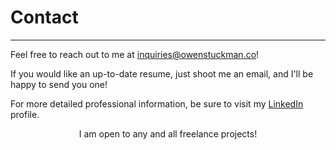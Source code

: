 <script>
	import { createBubbler, preventDefault } from 'svelte/legacy';

	const bubble = createBubbler();
	import Callout from '$lib/components/Callout.svelte'
</script>

# Contact

---

Feel free to reach out to me at <a href="mailto:inquiries@owenstuckman.co">inquiries@owenstuckman.co</a>!

If you would like an up-to-date resume, just shoot me an email, and I'll be happy to send you one!

For more detailed professional information, be sure to visit my <a href="https://www.linkedin.com/in/owen-stuckman-b69977235/">LinkedIn</a> profile.

<Callout><center>I am open to any and all freelance projects!</center></Callout>

